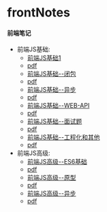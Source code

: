 # frontNotes

#### 前端笔记

-   前端JS基础:
    -   [前端JS基础1](https://github.com/zangse/frontendNotes/blob/master/JS/js-basic.md)
    -   [pdf](https://github.com/zangse/frontendNotes/blob/master/JS/js-basic.pdf)
    -   [前端JS基础--闭包](https://github.com/zangse/frontendNotes/blob/master/JS/js-closure.md)
    -   [pdf](https://github.com/zangse/frontendNotes/blob/master/JS/js-closure.pdf)
    -   [前端JS基础--异步](https://github.com/zangse/frontendNotes/blob/master/JS/js-async.md)
    -   [pdf](https://github.com/zangse/frontendNotes/blob/master/JS/js-async.pdf)
    -   [前端JS基础--WEB-API](https://github.com/zangse/frontendNotes/blob/master/JS/js-web-api.md)
    -   [pdf](https://github.com/zangse/frontendNotes/blob/master/JS/js-web-api.pdf)
    -   [前端JS基础--面试题](https://github.com/zangse/frontendNotes/blob/master/JS/js-interview.md)
    -   [pdf](https://github.com/zangse/frontendNotes/blob/master/JS/js-interview.pdf)
    -   [前端JS基础--工程化和其他](https://github.com/zangse/frontendNotes/blob/master/JS/frontend.md)
    -   [pdf](https://github.com/zangse/frontendNotes/blob/master/JS/frontend.pdf)
-   前端JS高级:
    -   [前端JS高级--ES6基础](https://github.com/zangse/frontendNotes/blob/master/jsAdvanced/es6-basic.md)
    -   [pdf](https://github.com/zangse/frontendNotes/blob/master/jsAdvanced/es6-basic.pdf)
    -   [前端JS高级--原型](https://github.com/zangse/frontendNotes/blob/master/jsAdvanced/prototype.md)
    -   [pdf](https://github.com/zangse/frontendNotes/blob/master/jsAdvanced/prototype.pdf)
    -   [前端JS高级--异步](https://github.com/zangse/frontendNotes/blob/master/jsAdvanced/async.md)
    -   [pdf](https://github.com/zangse/frontendNotes/blob/master/jsAdvanced/async.pdf)
